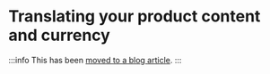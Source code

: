 # Translating your product content and currency

:::info
This has been [moved to a blog article](https://wpshop.io/blog/how-to-translate-your-shopify-products-in-wordpress/).
:::
